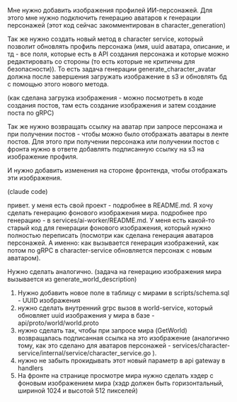 

Мне нужно добавить изображения профилей ИИ-персонажей. Для этого мне нужно подключить генерацию аватаров к генерации персонажей (этот код сейчас закомментирован в character_generation)


Так же  нужно создать новый метод в character service, который позволит обновлять профиль персонажа (имя, uuid аватара, описание, и тд - все поля, которые есть в API создания персонажа и которые можно редактировать со стороны (то есть которые не критичны для безопасности)).
То есть задача генерации generate_character_avatar должна после завершения загружать изображение в s3 и обновлять бд с помощью этого нового метода.

(как сделана загрузка изображения - можно посмотреть в коде создания постов, там есть создание изображения и затем создание поста по gRPC)

Так же нужно возвращать ссылку на аватар при запросе персонажа  и при получении постов - чтобы можно было отображать аватары в ленте постов. Для этого при получении персонажа или получении постов с фронта нужно в ответе добавлять подписанную ссылку на s3 на изображение профиля. 

И нужно добавить изменения на стороне фронтенда, чтобы отображать эти изображения.




(claude code)

привет. у меня есть свой проект - подробнее в README.md. Я хочу сделать генерацию фонового изображения мира.
подробнее про генерацию - в services/ai-worker/README.md.
У меня есть какой-то старый код для генерации фонового изображения, который нужно полностью переписать (посмотри как сделана генерация аватаров персонажей. А именно: как вызывается генерация изображений, как потом по gRPC в character-service обновляется персонаж с новым аватаром).

Нужно сделать аналогично.
(задача на генерацию изображения мира вызывается из generate_world_description)
1. Нужно добавить новое поле в таблицу с мирами в scripts/schema.sql - UUID изображения
2. нужно сделать внутренний grpc вызов в world-service, который обновляет uuid изображения у мира в базе - api/proto/world/world.proto
3. нужно сделать так, чтобы при запросе мира (GetWorld) возвращалась подписанная ссылка на это изображение  (аналогично тому, как это сделано для аватаров персонажей - services/character-service/internal/service/character_service.go ). 
4. нужно не забыть прокидывать этот новый параметр в api gateway в handlers
5. На фронте на странице просмотре мира нужно сделать хэдер с фоновым изображением мира (хэдр должен быть горизонтальный, шириной 1024 и  высотой 512 пикселей)


